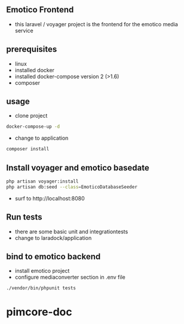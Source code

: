 ## Emotico Frontend
- this laravel / voyager project is the frontend for the emotico media service

## prerequisites
- linux
- installed docker
- installed docker-compose version 2 (>1.6)
- composer

## usage
- clone project

```sh
docker-compose-up -d
```
- change to application
```sh
composer install
```

## Install voyager and emotico basedate
```sh
php artisan voyager:install
php artisan db:seed --class=EmoticoDatabaseSeeder
```

- surf to http://localhost:8080

## Run tests
- there are some basic unit and integrationtests 
- change to laradock/application

## bind to emotico backend
- install emotico project
- configure mediaconverter section in .env file

```sh
./vendor/bin/phpunit tests
```
# pimcore-doc
